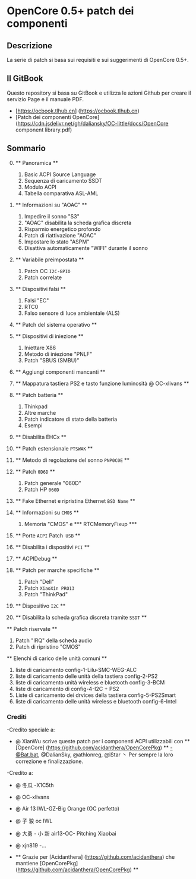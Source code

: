 # OpenCore 0.5+ patch dei componenti

## Descrizione
La serie di patch si basa sui requisiti e sui suggerimenti di OpenCore 0.5+.


## Il GitBook
Questo repository si basa su GitBook e utilizza le azioni Github per creare il servizio Page e il manuale PDF.

- [https://ocbook.tlhub.cn] (https://ocbook.tlhub.cn)
- [Patch dei componenti OpenCore] (https://cdn.jsdelivr.net/gh/daliansky/OC-little/docs/OpenCore component library.pdf)

## Sommario

0. ** Panoramica **

   1. Basic ACPI Source Language
   2. Sequenza di caricamento SSDT
   3. Modulo ACPI
   4. Tabella comparativa ASL-AML

1. ** Informazioni su "AOAC" **

   1. Impedire il sonno "S3"
   2. "AOAC" disabilita la scheda grafica discreta
   3. Risparmio energetico profondo
   4. Patch di riattivazione "AOAC"
   5. Impostare lo stato "ASPM"
   6. Disattiva automaticamente "WIFI" durante il sonno

2. ** Variabile preimpostata **

   1. Patch OC `I2C-GPIO`
   2. Patch correlate

3. ** Dispositivi falsi **

   1. Falsi "EC"
   2. RTC0
   3. Falso sensore di luce ambientale (ALS)

4. ** Patch del sistema operativo **

5. ** Dispositivi di iniezione **

   1. Iniettare X86
   2. Metodo di iniezione "PNLF"
   3. Patch "SBUS (SMBU)"

6. ** Aggiungi componenti mancanti **

7. ** Mappatura tastiera PS2 e tasto funzione luminosità @ OC-xlivans **

8. ** Patch batteria **

   1. Thinkpad
   2. Altre marche
   3. Patch indicatore di stato della batteria
   4. Esempi

9. ** Disabilita EHCx **

10. ** Patch estensionale `PTSWAK` **

11. ** Metodo di regolazione del sonno `PNP0C0E` **

12. ** Patch `0D6D` **

    1. Patch generale "060D"
    2. Patch HP `060D`

13. ** Fake Ethernet e ripristina Ethernet `BSD Name` **

14. ** Informazioni su `CMOS` **

    1. Memoria "CMOS" e *** RTCMemoryFixup ***

15. ** Porte `ACPI` Patch` USB` **

16. ** Disabilita i dispositivi `PCI` **

17. ** ACPIDebug **

18. ** Patch per marche specifiche **

    1. Patch "Dell"
    2. Patch `XiaoXin PRO13`
    3. Patch "ThinkPad"

19. ** Dispositivo `I2C` **

20. ** Disabilita la scheda grafica discreta tramite `SSDT` **

** Patch riservate **

   1. Patch "IRQ" della scheda audio
   2. Patch di ripristino "CMOS"

** Elenchi di carico delle unità comuni **

   1. liste di caricamento config-1-Lilu-SMC-WEG-ALC
   2. liste di caricamento delle unità della tastiera config-2-PS2
   3. liste di caricamento unità wireless e bluetooth config-3-BCM
   4. liste di caricamento di config-4-I2C + PS2
   5. Liste di caricamento dei drvices della tastiera config-5-PS2Smart
   6. liste di caricamento delle unità wireless e bluetooth config-6-Intel

### Crediti

-Credito speciale a:
  - @ XianWu scrive queste patch per i componenti ACPI utilizzabili con ** [OpenCore] (https://github.com/acidanthera/OpenCorePkg) **
  -@Bat.bat, @DalianSky, @athlonreg, @iStar 丶 Per sempre la loro correzione e finalizzazione.

-Credito a:
  - @ 冬瓜 -X1C5th
  - @ OC-xlivans
  - @ Air 13 IWL-GZ-Big Orange (OC perfetto)
  - @ 子 骏 oc IWL
  - @ 大勇 - 小 新 air13-OC- Pitching Xiaobai
  - @ xjn819
  -...

- ** Grazie per [Acidanthera] (https://github.com/acidanthera) che mantiene [OpenCorePkg] (https://github.com/acidanthera/OpenCorePkg) **
